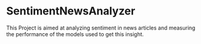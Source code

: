 # SentimentNewsAnalyzer
This Project is aimed at analyzing sentiment in news articles and measuring the performance of the models used to get this insight.
